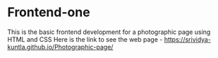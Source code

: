 # Frontend-one
This is the basic frontend development for a photographic page using HTML and CSS 
Here is the link to see the web page -  https://srividya-kuntla.github.io/Photographic-page/
